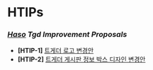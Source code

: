 # HTIPs
### *[Haso](https://www.twitch.tv/imhaso2) Tgd Improvement Proposals*

+ **[HTIP-1]** [트게더 로고 변경안](/proposals/htip-1.md)
+ **[HTIP-2]** [트게더 게시판 정보 박스 디자인 변경안](/proposals/htip-2.md)

